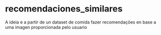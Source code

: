 # recomendaciones_similares

A ideia e a partir de un dataset de comida fazer recomendações en base a uma imagen proporcionada pelo usuario 


